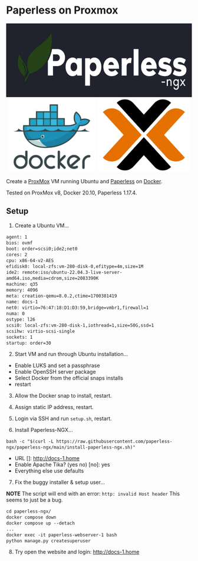 # Paperless on Proxmox

<p align="center">
    <img height="200" alt="Paperless Logo" src="img/logo_paperless.png">
    <img height="200" alt="Docker Logo" src="img/logo_docker.png">
    <img height="200" alt="ProxMox Logo" src="img/logo_proxmox.png">
</p>

Create a [ProxMox](https://www.proxmox.com/en/) VM running Ubuntu and [Paperless](https://github.com/paperless-ngx/paperless-ngx) on [Docker](https://www.docker.com/).

Tested on ProxMox v8, Docker 20.10, Paperless 1.17.4.

## Setup

1. Create a Ubuntu VM...

```text
agent: 1
bios: ovmf
boot: order=scsi0;ide2;net0
cores: 2
cpu: x86-64-v2-AES
efidisk0: local-zfs:vm-280-disk-0,efitype=4m,size=1M
ide2: remote:iso/ubuntu-22.04.3-live-server-amd64.iso,media=cdrom,size=2083390K
machine: q35
memory: 4096
meta: creation-qemu=8.0.2,ctime=1700381419
name: docs-1
net0: virtio=76:47:18:D1:D3:59,bridge=vmbr1,firewall=1
numa: 0
ostype: l26
scsi0: local-zfs:vm-280-disk-1,iothread=1,size=50G,ssd=1
scsihw: virtio-scsi-single
sockets: 1
startup: order=30
```

2. Start VM and run through Ubuntu installation...

- Enable LUKS and set a passphrase
- Enable OpenSSH server package
- Select Docker from the official snaps installs
- restart

3. Allow the Docker snap to install, restart.

4. Assign static IP address, restart.

5. Login via SSH and run `setup.sh`, restart.

6. Install Paperless-NGX...

```shell
bash -c "$(curl -L https://raw.githubusercontent.com/paperless-ngx/paperless-ngx/main/install-paperless-ngx.sh)"
```
- URL []: http://docs-1.home
- Enable Apache Tika? (yes no) [no]: yes
- Everything else use defaults

7. Fix the buggy installer & setup user...

**NOTE** The script will end with an error: `http: invalid Host header`
         This seems to just be a bug.

```shell
cd paperless-ngx/
docker compose down
docker compose up --detach
...
docker exec -it paperless-webserver-1 bash
python manage.py createsuperuser
```

8. Try open the website and login: http://docs-1.home
